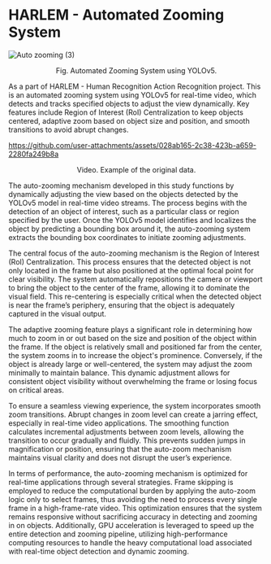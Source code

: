 # HARLEM - Automated Zooming System

![Auto zooming (3)](https://github.com/user-attachments/assets/c8d8cf8c-c26d-4bcd-889b-9363df311026)

<p align="center">Fig. Automated Zooming System using YOLOv5.</p>

As a part of HARLEM - Human Recognition Action Recognition project. This is an automated zooming system using YOLOv5 for real-time video, which detects and tracks specified objects to adjust the view dynamically. Key features include Region of Interest (RoI) Centralization to keep objects centered, adaptive zoom based on object size and position, and smooth transitions to avoid abrupt changes.


https://github.com/user-attachments/assets/028ab165-2c38-423b-a659-2280fa249b8a
<p align="center">Video. Example of the original data.</p>

The auto-zooming mechanism developed in this study functions by dynamically adjusting the view based on the objects detected by the YOLOv5 model in real-time video streams. The process begins with the detection of an object of interest, such as a particular class or region specified by the user. Once the YOLOv5 model identifies and localizes the object by predicting a bounding box around it, the auto-zooming system extracts the bounding box coordinates to initiate zooming adjustments.

The central focus of the auto-zooming mechanism is the Region of Interest (RoI) Centralization. This process ensures that the detected object is not only located in the frame but also positioned at the optimal focal point for clear visibility. The system automatically repositions the camera or viewport to bring the object to the center of the frame, allowing it to dominate the visual field. This re-centering is especially critical when the detected object is near the frame’s periphery, ensuring that the object is adequately captured in the visual output.

The adaptive zooming feature plays a significant role in determining how much to zoom in or out based on the size and position of the object within the frame. If the object is relatively small and positioned far from the center, the system zooms in to increase the object's prominence. Conversely, if the object is already large or well-centered, the system may adjust the zoom minimally to maintain balance. This dynamic adjustment allows for consistent object visibility without overwhelming the frame or losing focus on critical areas.

To ensure a seamless viewing experience, the system incorporates smooth zoom transitions. Abrupt changes in zoom level can create a jarring effect, especially in real-time video applications. The smoothing function calculates incremental adjustments between zoom levels, allowing the transition to occur gradually and fluidly. This prevents sudden jumps in magnification or position, ensuring that the auto-zoom mechanism maintains visual clarity and does not disrupt the user’s experience.

In terms of performance, the auto-zooming mechanism is optimized for real-time applications through several strategies. Frame skipping is employed to reduce the computational burden by applying the auto-zoom logic only to select frames, thus avoiding the need to process every single frame in a high-frame-rate video. This optimization ensures that the system remains responsive without sacrificing accuracy in detecting and zooming in on objects. Additionally, GPU acceleration is leveraged to speed up the entire detection and zooming pipeline, utilizing high-performance computing resources to handle the heavy computational load associated with real-time object detection and dynamic zooming.

